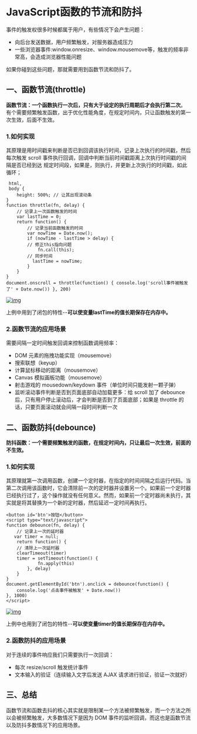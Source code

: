 # JavaScript函数的节流和防抖

事件的触发权很多时候都属于用户，有些情况下会产生问题：

- 向后台发送数据，用户频繁触发，对服务器造成压力
- 一些浏览器事件:window.onresize、window.mousemove等，触发的频率非常高，会造成浏览器性能问题

如果你碰到这些问题，那就需要用到函数节流和防抖了。

## 一、函数节流(throttle)

**函数节流：一个函数执行一次后，只有大于设定的执行周期后才会执行第二次**。
有个需要频繁触发函数，出于优化性能角度，在规定时间内，只让函数触发的第一次生效，后面不生效。

### 1.如何实现

其原理是用时间戳来判断是否已到回调该执行时间，记录上次执行的时间戳，然后每次触发 scroll 事件执行回调，回调中判断当前时间戳距离上次执行时间戳的间隔是否已经到达 规定时间段，如果是，则执行，并更新上次执行的时间戳，如此循环；

```
 html,
 body {
    height: 500%; // 让其出现滚动条
}
function throttle(fn, delay) {
    // 记录上一次函数触发的时间
    var lastTime = 0;
    return function() {
        // 记录当前函数触发的时间
        var nowTime = Date.now();
        if (nowTime - lastTime > delay) {
        // 修正this指向问题
            fn.call(this);
        // 同步时间
          lastTime = nowTime;
        }
    }
}
document.onscroll = throttle(function() { console.log('scroll事件被触发了' + Date.now()) }, 200)
```

[![img](Untitled.assets/68747470733a2f2f757365722d676f6c642d63646e2e786974752e696f2f323031382f31312f32312f313637333638323463666336393437643f773d34383626683d32383326663d67696626733d3732363137.gif)](https://camo.githubusercontent.com/c6e8ae0938f9928d01ca3cad830fcad0539d7a7c/68747470733a2f2f757365722d676f6c642d63646e2e786974752e696f2f323031382f31312f32312f313637333638323463666336393437643f773d34383626683d32383326663d67696626733d3732363137)

上例中用到了闭包的特性--**可以使变量lastTime的值长期保存在内存中。**

### 2.函数节流的应用场景

需要间隔一定时间触发回调来控制函数调用频率：

- DOM 元素的拖拽功能实现（mousemove）
- 搜索联想（keyup）
- 计算鼠标移动的距离（mousemove）
- Canvas 模拟画板功能（mousemove）
- 射击游戏的 mousedown/keydown 事件（单位时间只能发射一颗子弹）
- 监听滚动事件判断是否到页面底部自动加载更多：给 scroll 加了 debounce 后，只有用户停止滚动后，才会判断是否到了页面底部；如果是 throttle 的话，只要页面滚动就会间隔一段时间判断一次

## 二、函数防抖(debounce)

**防抖函数：一个需要频繁触发的函数，在规定时间内，只让最后一次生效，前面的不生效。**

### 1.如何实现

其原理就第一次调用函数，创建一个定时器，在指定的时间间隔之后运行代码。当第二次调用该函数时，它会清除前一次的定时器并设置另一个。如果前一个定时器已经执行过了，这个操作就没有任何意义。然而，如果前一个定时器尚未执行，其实就是将其替换为一个新的定时器，然后延迟一定时间再执行。

```
<button id='btn'>按钮</button>
<script type="text/javascript">
function debounce(fn, delay) {
    // 记录上一次的延时器
   var timer = null;
    return function() {
    // 清除上一次延时器
    clearTimeout(timer)
    timer = setTimeout(function() {
            fn.apply(this)
        }, delay)
    }
}
document.getElementById('btn').onclick = debounce(function() {
    console.log('点击事件被触发' + Date.now())
}, 1000)
</script>
```

[![img](Untitled.assets/68747470733a2f2f757365722d676f6c642d63646e2e786974752e696f2f323031382f31312f32312f313637333661353432636131373039393f773d36363726683d31363026663d67696626733d3738323031.gif)](https://camo.githubusercontent.com/40b8a595e6b9d4c3bd9e7e13546671792b994c23/68747470733a2f2f757365722d676f6c642d63646e2e786974752e696f2f323031382f31312f32312f313637333661353432636131373039393f773d36363726683d31363026663d67696626733d3738323031)

上例中也用到了闭包的特性--**可以使变量timer的值长期保存在内存中。**

### 2.函数防抖的应用场景

对于连续的事件响应我们只需要执行一次回调：

- 每次 resize/scroll 触发统计事件
- 文本输入的验证（连续输入文字后发送 AJAX 请求进行验证，验证一次就好）

## 三、总结

函数节流和函数去抖的核心其实就是限制某一个方法被频繁触发，而一个方法之所以会被频繁触发，大多数情况下是因为 DOM 事件的监听回调，而这也是函数节流以及防抖多数情况下的应用场景。